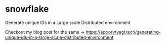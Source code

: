 # snowflake
Generate unique IDs in a Large scale Distributed environment

Checkout my blog post for the same -> https://apoorvtyagi.tech/generating-unique-ids-in-a-large-scale-distributed-environment
